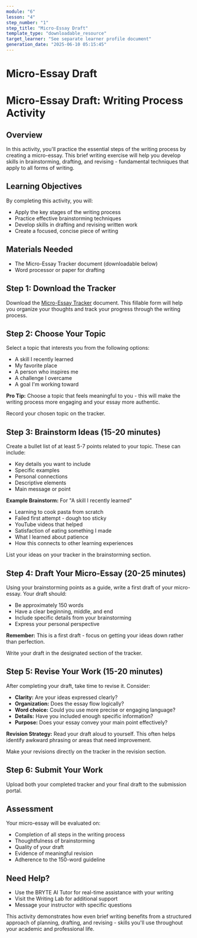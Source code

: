 ```yaml
---
module: "6"
lesson: "4"
step_number: "1"
step_title: "Micro-Essay Draft"
template_type: "downloadable_resource"
target_learner: "See separate learner profile document"
generation_date: "2025-06-10 05:15:45"
---
```


# Micro-Essay Draft

# Micro-Essay Draft: Writing Process Activity

## Overview
In this activity, you'll practice the essential steps of the writing process by creating a micro-essay. This brief writing exercise will help you develop skills in brainstorming, drafting, and revising - fundamental techniques that apply to all forms of writing.

## Learning Objectives
By completing this activity, you will:
- Apply the key stages of the writing process
- Practice effective brainstorming techniques
- Develop skills in drafting and revising written work
- Create a focused, concise piece of writing

## Materials Needed
- The Micro-Essay Tracker document (downloadable below)
- Word processor or paper for drafting

## Step 1: Download the Tracker
Download the [Micro-Essay Tracker](https://excelhs.org/resources/micro-essay-tracker.pdf) document. This fillable form will help you organize your thoughts and track your progress through the writing process.

## Step 2: Choose Your Topic
Select a topic that interests you from the following options:
- A skill I recently learned
- My favorite place
- A person who inspires me
- A challenge I overcame
- A goal I'm working toward

**Pro Tip:** Choose a topic that feels meaningful to you - this will make the writing process more engaging and your essay more authentic.

Record your chosen topic on the tracker.

## Step 3: Brainstorm Ideas (15-20 minutes)
Create a bullet list of at least 5-7 points related to your topic. These can include:
- Key details you want to include
- Specific examples
- Personal connections
- Descriptive elements
- Main message or point

**Example Brainstorm:** For "A skill I recently learned"
- Learning to cook pasta from scratch
- Failed first attempt - dough too sticky
- YouTube videos that helped
- Satisfaction of eating something I made
- What I learned about patience
- How this connects to other learning experiences

List your ideas on your tracker in the brainstorming section.

## Step 4: Draft Your Micro-Essay (20-25 minutes)
Using your brainstorming points as a guide, write a first draft of your micro-essay. Your draft should:
- Be approximately 150 words
- Have a clear beginning, middle, and end
- Include specific details from your brainstorming
- Express your personal perspective

**Remember:** This is a first draft - focus on getting your ideas down rather than perfection.

Write your draft in the designated section of the tracker.

## Step 5: Revise Your Work (15-20 minutes)
After completing your draft, take time to revise it. Consider:
- **Clarity:** Are your ideas expressed clearly?
- **Organization:** Does the essay flow logically?
- **Word choice:** Could you use more precise or engaging language?
- **Details:** Have you included enough specific information?
- **Purpose:** Does your essay convey your main point effectively?

**Revision Strategy:** Read your draft aloud to yourself. This often helps identify awkward phrasing or areas that need improvement.

Make your revisions directly on the tracker in the revision section.

## Step 6: Submit Your Work
Upload both your completed tracker and your final draft to the submission portal.

## Assessment
Your micro-essay will be evaluated on:
- Completion of all steps in the writing process
- Thoughtfulness of brainstorming
- Quality of your draft
- Evidence of meaningful revision
- Adherence to the 150-word guideline

## Need Help?
- Use the BRYTE AI Tutor for real-time assistance with your writing
- Visit the Writing Lab for additional support
- Message your instructor with specific questions

This activity demonstrates how even brief writing benefits from a structured approach of planning, drafting, and revising - skills you'll use throughout your academic and professional life.
